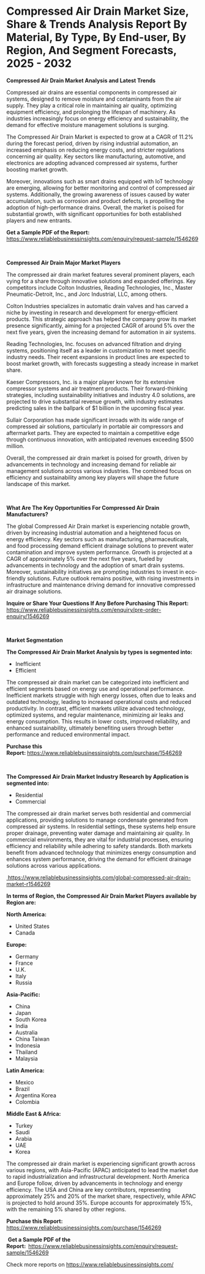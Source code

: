 <p><h1>Compressed Air Drain Market Size, Share & Trends Analysis Report By Material, By Type, By End-user, By Region, And Segment Forecasts, 2025 - 2032</h1></p><p><strong>Compressed Air Drain Market Analysis and Latest Trends</strong></p>
<p><p>Compressed air drains are essential components in compressed air systems, designed to remove moisture and contaminants from the air supply. They play a critical role in maintaining air quality, optimizing equipment efficiency, and prolonging the lifespan of machinery. As industries increasingly focus on energy efficiency and sustainability, the demand for effective moisture management solutions is surging.</p><p>The Compressed Air Drain Market is expected to grow at a CAGR of 11.2% during the forecast period, driven by rising industrial automation, an increased emphasis on reducing energy costs, and stricter regulations concerning air quality. Key sectors like manufacturing, automotive, and electronics are adopting advanced compressed air systems, further boosting market growth. </p><p>Moreover, innovations such as smart drains equipped with IoT technology are emerging, allowing for better monitoring and control of compressed air systems. Additionally, the growing awareness of issues caused by water accumulation, such as corrosion and product defects, is propelling the adoption of high-performance drains. Overall, the market is poised for substantial growth, with significant opportunities for both established players and new entrants.</p></p>
<p><strong>Get a Sample PDF of the Report:&nbsp;</strong> <a href="https://www.reliablebusinessinsights.com/enquiry/request-sample/1546269?utm_campaign=2125&utm_medium=2&utm_source=Github&utm_content=ia&utm_term=17022025&utm_id=compressed-air-drain">https://www.reliablebusinessinsights.com/enquiry/request-sample/1546269</a></p>
<p>&nbsp;</p>
<p><strong>Compressed Air Drain Major Market Players</strong></p>
<p><p>The compressed air drain market features several prominent players, each vying for a share through innovative solutions and expanded offerings. Key competitors include Colton Industries, Reading Technologies, Inc., Master Pneumatic-Detroit, Inc., and Jorc Industrial, LLC, among others.</p><p>Colton Industries specializes in automatic drain valves and has carved a niche by investing in research and development for energy-efficient products. This strategic approach has helped the company grow its market presence significantly, aiming for a projected CAGR of around 5% over the next five years, given the increasing demand for automation in air systems.</p><p>Reading Technologies, Inc. focuses on advanced filtration and drying systems, positioning itself as a leader in customization to meet specific industry needs. Their recent expansions in product lines are expected to boost market growth, with forecasts suggesting a steady increase in market share.</p><p>Kaeser Compressors, Inc. is a major player known for its extensive compressor systems and air treatment products. Their forward-thinking strategies, including sustainability initiatives and industry 4.0 solutions, are projected to drive substantial revenue growth, with industry estimates predicting sales in the ballpark of $1 billion in the upcoming fiscal year.</p><p>Sullair Corporation has made significant inroads with its wide range of compressed air solutions, particularly in portable air compressors and aftermarket parts. They are expected to maintain a competitive edge through continuous innovation, with anticipated revenues exceeding $500 million.</p><p>Overall, the compressed air drain market is poised for growth, driven by advancements in technology and increasing demand for reliable air management solutions across various industries. The combined focus on efficiency and sustainability among key players will shape the future landscape of this market.</p></p>
<p>&nbsp;</p>
<p><strong>What Are The Key Opportunities For Compressed Air Drain Manufacturers?</strong></p>
<p><p>The global Compressed Air Drain market is experiencing notable growth, driven by increasing industrial automation and a heightened focus on energy efficiency. Key sectors such as manufacturing, pharmaceuticals, and food processing demand efficient drainage solutions to prevent water contamination and improve system performance. Growth is projected at a CAGR of approximately 5% over the next five years, fueled by advancements in technology and the adoption of smart drain systems. Moreover, sustainability initiatives are prompting industries to invest in eco-friendly solutions. Future outlook remains positive, with rising investments in infrastructure and maintenance driving demand for innovative compressed air drainage solutions.</p></p>
<p><strong>Inquire or Share Your Questions If Any Before Purchasing This Report:</strong> <a href="https://www.reliablebusinessinsights.com/enquiry/pre-order-enquiry/1546269?utm_campaign=2125&utm_medium=2&utm_source=Github&utm_content=ia&utm_term=17022025&utm_id=compressed-air-drain">https://www.reliablebusinessinsights.com/enquiry/pre-order-enquiry/1546269</a></p>
<p>&nbsp;</p>
<p><strong>Market Segmentation</strong></p>
<p><strong>The Compressed Air Drain Market Analysis by types is segmented into:</strong></p>
<p><ul><li>Inefficient</li><li>Efficient</li></ul></p>
<p><p>The compressed air drain market can be categorized into inefficient and efficient segments based on energy use and operational performance. Inefficient markets struggle with high energy losses, often due to leaks and outdated technology, leading to increased operational costs and reduced productivity. In contrast, efficient markets utilize advanced technology, optimized systems, and regular maintenance, minimizing air leaks and energy consumption. This results in lower costs, improved reliability, and enhanced sustainability, ultimately benefiting users through better performance and reduced environmental impact.</p></p>
<p><strong>Purchase this Report:&nbsp;</strong><a href="https://www.reliablebusinessinsights.com/purchase/1546269?utm_campaign=2125&utm_medium=2&utm_source=Github&utm_content=ia&utm_term=17022025&utm_id=compressed-air-drain">https://www.reliablebusinessinsights.com/purchase/1546269</a></p>
<p>&nbsp;</p>
<p><strong>The Compressed Air Drain Market Industry Research by Application is segmented into:</strong></p>
<p><ul><li>Residential</li><li>Commercial</li></ul></p>
<p><p>The compressed air drain market serves both residential and commercial applications, providing solutions to manage condensate generated from compressed air systems. In residential settings, these systems help ensure proper drainage, preventing water damage and maintaining air quality. In commercial environments, they are vital for industrial processes, ensuring efficiency and reliability while adhering to safety standards. Both markets benefit from advanced technology that minimizes energy consumption and enhances system performance, driving the demand for efficient drainage solutions across various applications.</p></p>
<p><a href="https://www.reliablebusinessinsights.com/global-compressed-air-drain-market-r1546269?utm_campaign=2125&utm_medium=2&utm_source=Github&utm_content=ia&utm_term=17022025&utm_id=compressed-air-drain">&nbsp;https://www.reliablebusinessinsights.com/global-compressed-air-drain-market-r1546269</a></p>
<p><strong>In terms of Region, the Compressed Air Drain Market Players available by Region are:</strong></p>
<p>
    <p> <strong> North America: </strong>
        <ul>
            <li>United States</li>
            <li>Canada</li>
        </ul>
        </p> 
    <p> <strong> Europe: </strong>
        <ul>
            <li>Germany</li>
            <li>France</li>
            <li>U.K.</li>
            <li>Italy</li>
            <li>Russia</li>
        </ul>
        </p> 
    <p> <strong> Asia-Pacific: </strong>
        <ul>
            <li>China</li>
            <li>Japan</li>
            <li>South Korea</li>
            <li>India</li>
            <li>Australia</li>
            <li>China Taiwan</li>
            <li>Indonesia</li>
            <li>Thailand</li>
            <li>Malaysia</li>
        </ul>
        </p> 
    <p> <strong> Latin America: </strong>
        <ul>
            <li>Mexico</li>
            <li>Brazil</li>
            <li>Argentina Korea</li>
            <li>Colombia</li>
        </ul>
        </p> 
    <p> <strong> Middle East & Africa: </strong>
        <ul>
            <li>Turkey</li>
            <li>Saudi</li>
            <li>Arabia</li>
            <li>UAE</li>
            <li>Korea</li>
        </ul>
    </p>
    </p>
<p><p>The compressed air drain market is experiencing significant growth across various regions, with Asia-Pacific (APAC) anticipated to lead the market due to rapid industrialization and infrastructural development. North America and Europe follow, driven by advancements in technology and energy efficiency. The USA and China are key contributors, representing approximately 25% and 20% of the market share, respectively, while APAC is projected to hold around 35%. Europe accounts for approximately 15%, with the remaining 5% shared by other regions.</p></p>
<p><strong>Purchase this Report: </strong><a href="https://www.reliablebusinessinsights.com/purchase/1546269?utm_campaign=2125&utm_medium=2&utm_source=Github&utm_content=ia&utm_term=17022025&utm_id=compressed-air-drain">https://www.reliablebusinessinsights.com/purchase/1546269</a></p>
<p>&nbsp;<strong>Get a Sample PDF of the Report:&nbsp;&nbsp;</strong><a href="https://www.reliablebusinessinsights.com/enquiry/request-sample/1546269?utm_campaign=2125&utm_medium=2&utm_source=Github&utm_content=ia&utm_term=17022025&utm_id=compressed-air-drain">https://www.reliablebusinessinsights.com/enquiry/request-sample/1546269</a></p>
<p><strong></strong></p>
<p>Check more reports on <a href="https://www.reliablebusinessinsights.com/?utm_campaign=2125&utm_medium=2&utm_source=Github&utm_content=ia&utm_term=17022025&utm_id=compressed-air-drain">https://www.reliablebusinessinsights.com/</a></p>